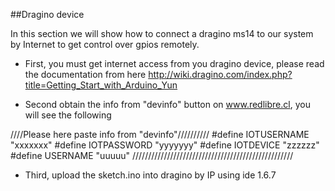 ##Dragino device

In this section we will show how to connect a dragino ms14 to our system by Internet to get control over gpios remotely.

- First, you must get internet access from you dragino device, please read the documentation from here http://wiki.dragino.com/index.php?title=Getting_Start_with_Arduino_Yun

- Second obtain the info from "devinfo" button on www.redlibre.cl, you will see the following

////Please here paste info from "devinfo"//////////
#define IOTUSERNAME "xxxxxxx"
#define IOTPASSWORD "yyyyyyy"
#define IOTDEVICE "zzzzzz"
#define USERNAME "uuuuu"
///////////////////////////////////////////////////

- Third, upload the sketch.ino into dragino by IP using ide 1.6.7
